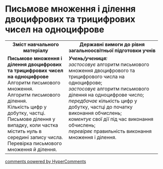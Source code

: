 <div id="hypercomments_widget" class="js-hypercomments-widget invisible"></div>

# Письмове множення і ділення двоцифрових та трицифрових чисел на одноцифрове
<table>
  <tr>
    <td width="40%" align="center"><b>Зміст навчального матеріалу<b></td>
    <td width="60%" align="center"><b>Державні вимоги до рівня загальноосвітньої підготовки учнів</b></td>
  </tr>
  <tr>
    <td width="40%" style="vertical-align:top !important;"><b>Письмове множення і ділення двоцифрових та трицифрових чисел на одноцифрове</b><br>
Алгоритм письмового множення. <br>
Алгоритм письмового ділення. <br>
Кількість цифр у добутку, частці.<br>
Письмове ділення у випадку, коли частка містить нуль  в середині запису числа.<br> 
Перевірка письмового множення й ділення.<br></td>
    <td width="60%" style="vertical-align:top !important;"><i><b>Учень/учениця:</b></i><br>
<i>застосовує</i> алгоритм письмового множення двоцифрового та трицифрового числа на одноцифрове;<br>
<i>застосовує</i> алгоритм письмового ділення на одноцифрове число;<br>
<i>передбачає</i> кількість цифр у добутку, частці до початку виконання обчислень;<br>
<i>коментує</i> свої дії під час виконання обчислень;<br>
<i>перевіряє</i> правильність виконання множення і ділення.<br></td>
  </tr>
</table>

<div class="js-hypercomments-container">
    <a href="http://hypercomments.com" class="hc-link" title="comments widget">comments powered by HyperComments</a>
</div>